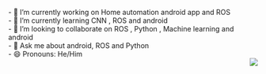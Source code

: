 
<p>
<p align="left">
- 🔭 I’m currently working on  Home automation android app and ROS <br>
- 🌱 I’m currently learning  CNN , ROS and android <br>
- 👯 I’m looking to collaborate on ROS , Python , Machine learning and android <br>
- 💬 Ask me about android, ROS and Python <br>
- 😄 Pronouns: He/Him<br>

  
<img src="https://media.giphy.com/media/M9gbBd9nbDrOTu1Mqx/giphy.gif" align="right"/>

</p>
</p>
